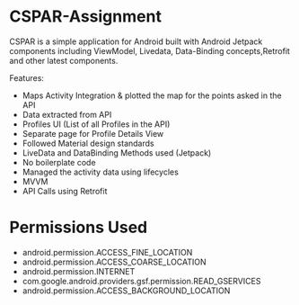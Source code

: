 # CSPAR-Assignment
CSPAR is a simple application for Android built with Android Jetpack components including ViewModel, Livedata, Data-Binding concepts,Retrofit and other latest components.

Features:
  - Maps Activity Integration & plotted the map for the points asked in the API
  - Data extracted from API
  - Profiles UI (List of all Profiles in the API)
  - Separate page for Profile Details View
  - Followed Material design standards
  - LiveData and DataBinding Methods used (Jetpack)
  - No boilerplate code
  - Managed the activity data using lifecycles
  - MVVM
  - API Calls using Retrofit
  
  
 # Permissions Used
- android.permission.ACCESS_FINE_LOCATION
- android.permission.ACCESS_COARSE_LOCATION
- android.permission.INTERNET
- com.google.android.providers.gsf.permission.READ_GSERVICES
- android.permission.ACCESS_BACKGROUND_LOCATION



  
 
  
